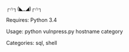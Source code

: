 ┌∩┐(◣_◢)┌∩┐

Requires: Python 3.4

Usage: python vulnpress.py hostname category

Categories: sql, shell